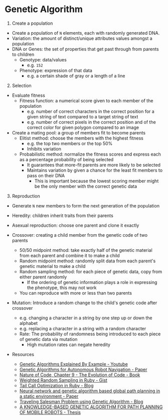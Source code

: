 # Genetic Algorithm

1. Create a population
  - Create a population of `N` elements, each with randomly generated DNA.
  - Variation: the amount of distinct/unique attributes values amongst a population
  - DNA or Genes: the set of properties that get past through from parents to children
    - Genotype: data/values
      - e.g. `152`
    - Phenotype: expression of that data
      - e.g. a certain shade of gray or a length of a line
2. Selection
  - Evaluate fitness
    - Fitness function: a numerical score given to each member of the population
      - e.g. number of correct characters in the correct position for a given string of text compared to a target string of text
      - e.g. number of correct pixels in the correct position and of the correct color for given polygon compared to an image
  - Create a mating pool: a group of members fit to become parents
    - Elitist method: choose the members with the highest fitness
      - e.g. the top two members or the top 50% 
      - Inhibits variation
    - Probabilistic method: normalize the fitness scores and express each as a percentage probability of being selected
      - It guarantees that more-fit parents are more likely to be selected
      - Maintains variation by given a chance for the least fit members to pass on their DNA
        - This is important because the lowest scoring member might be the only member with the correct genetic data 
3. Reproduction
  - Generate `N` new members to form the next generation of the population
  - Heredity: children inherit traits from their parents
  - Asexual reproduction: choose one parent and clone it exactly
  - Crossover: creating a child member from the genetic code of two parents
    - 50/50 midpoint method: take exactly half of the genetic material from each parent and combine it to make a child
    - Random midpoint method: randomly split data from each parent's genetic material to make a child
    - Random sampling method: for each piece of genetic data, copy from either parent randomly
      - If the ordering of genetic information plays a role in expressing the phenotype, this may not work
    - You can reproduce with more or less than two parents
  - Mutation: Introduce a random change to the child's genetic code after crossover
    - e.g. changing a character in a string by one step up or down the alphabet
    - e.g. replacing a character in a string with a random character
    - Rate: The probability of randomness being introduced to each piece of genetic data via mutation 
      - High mutation rates can negate heredity


- Resources
  - [Genetic Algorithms Explained By Example - Youtube](https://www.youtube.com/watch?v=uQj5UNhCPuo)
  - [Genetic Algorithms for Autonomous Robot Navigation - Paper](http://citeseerx.ist.psu.edu/viewdoc/download?doi=10.1.1.208.9941&rep=rep1&type=pdf)
  - [Nature of Code, Chapter 9 - The Evolution of Code - Book](https://natureofcode.com/book/chapter-9-the-evolution-of-code/)
  - [Weighted Random Sampling in Ruby - Gist](https://gist.github.com/O-I/3e0654509dd8057b539a)
  - [Tail Call Optimization in Ruby - Blog](https://nithinbekal.com/posts/ruby-tco/)
  - [Neural network and genetic algorithm based global path planning in a static environment - Paper](http://citeseerx.ist.psu.edu/viewdoc/download?doi=10.1.1.583.3340&rep=rep1&type=pdf)
  - [Traveling Salesman Problem using Genetic Algorithm - Blog](https://www.geeksforgeeks.org/traveling-salesman-problem-using-genetic-algorithm/)
  - [A KNOWLEDGE-BASED GENETIC ALGORITHM FOR PATH PLANNING OF MOBILE ROBOTS - Thesis](https://atrium.lib.uoguelph.ca/xmlui/bitstream/handle/10214/22039/Hu_Yanrong_MSc.pdf?sequence=2)